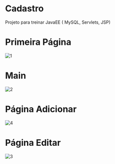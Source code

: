 # Cadastro
 Projeto para treinar JavaEE  ( MySQL, Servlets, JSP)
 
 # Primeira Página
 
 ![1](https://user-images.githubusercontent.com/71332818/130280810-9b4ed785-5fda-462e-ae84-54782e5511ea.png)

# Main

![2](https://user-images.githubusercontent.com/71332818/130280834-4d2a797a-49e1-44e5-a80f-c206283dcb48.png)

# Página Adicionar

![4](https://user-images.githubusercontent.com/71332818/130280946-93338492-ae80-4b27-b24c-7c96930f7f62.png)

# Página Editar

![3](https://user-images.githubusercontent.com/71332818/130281001-1890d02d-d176-458f-9cec-c9e6ace7b167.png)

